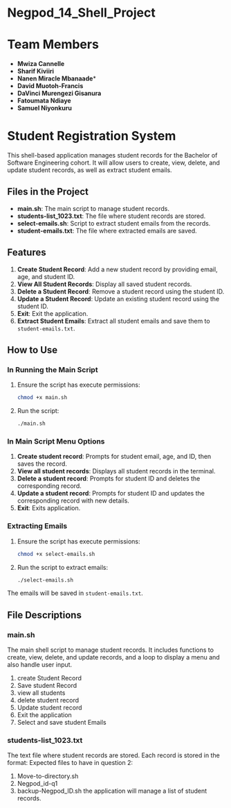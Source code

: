# Negpod_14_Shell_Project                                                                    
                    
# Team Members                                   
- **Mwiza Cannelle**
- **Sharif Kiviiri**
- **Nanen Miracle Mbanaade***         
- **David Muotoh-Francis**                 
- **DaVinci Murengezi Gisanura**     
- **Fatoumata Ndiaye**                         
- **Samuel Niyonkuru**  
                  
# Student Registration System                      

This shell-based application manages student records for the Bachelor of Software Engineering cohort. It will allow users to create, view, delete, and update student records, as well as extract student emails. 

## Files in the Project
                          
- **main.sh**: The main script to manage student records.
- **students-list_1023.txt**: The file where student records are stored.
- **select-emails.sh**: Script to extract student emails from the records.   
- **student-emails.txt**: The file where extracted emails are saved.  

## Features

1. **Create Student Record**: Add a new student record by providing email, age, and student ID.
2. **View All Student Records**: Display all saved student records.
3. **Delete a Student Record**: Remove a student record using the student ID.
4. **Update a Student Record**: Update an existing student record using the student ID.
5. **Exit**: Exit the application.
6. **Extract Student Emails**: Extract all student emails and save them to `student-emails.txt`.

## How to Use

### In Running the Main Script

1. Ensure the script has execute permissions:
    ```sh
    chmod +x main.sh
    ```
2. Run the script:
    ```sh
    ./main.sh
    ```

### In Main Script Menu Options

1. **Create student record**: Prompts for student email, age, and ID, then saves the record.
2. **View all student records**: Displays all student records in the terminal.
3. **Delete a student record**: Prompts for student ID and deletes the corresponding record.
4. **Update a student record**: Prompts for student ID and updates the corresponding record with new details.
5. **Exit**: Exits application.
    
### Extracting Emails

1. Ensure the script has execute permissions:    
    ```sh
    chmod +x select-emails.sh
    ```
2. Run the script to extract emails:
    ```sh
    ./select-emails.sh
    ```

The emails will be saved in `student-emails.txt`.

## File Descriptions
### main.sh

The main shell script to manage student records. It includes functions to create, view, delete, and update records, and a loop to display a menu and also handle user input.
1. create Student Record
2. Save student Record
3. view all students
4. delete student record
5. Update student record
6. Exit the application
7. Select and save student Emails
### students-list_1023.txt         

The text file where student records are stored. Each record is stored in the format:
Expected files to have in question 2:
1. Move-to-directory.sh
2. Negpod_id-q1
3. backup-Negpod_ID.sh
the application will manage a list of student records.
